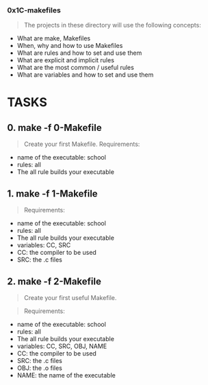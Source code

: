 ### 0x1C-makefiles
> The projects in these directory will use the following concepts:
- What are make, Makefiles
- When, why and how to use Makefiles
- What are rules and how to set and use them
- What are explicit and implicit rules
- What are the most common / useful rules
- What are variables and how to set and use them

# TASKS

## 0. make -f 0-Makefile
> Create your first Makefile.
> Requirements:

- name of the executable: school
- rules: all
- The all rule builds your executable

## 1. make -f 1-Makefile
> Requirements:

- name of the executable: school
- rules: all
- The all rule builds your executable
- variables: CC, SRC
- CC: the compiler to be used
- SRC: the .c files

## 2. make -f 2-Makefile
> Create your first useful Makefile.

> Requirements:

- name of the executable: school
- rules: all
- The all rule builds your executable
- variables: CC, SRC, OBJ, NAME
- CC: the compiler to be used
- SRC: the .c files
- OBJ: the .o files
- NAME: the name of the executable




